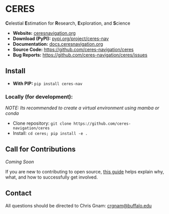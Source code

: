 # CERES
**C**elestial **E**stimation for **R**esearch, **E**xploration, and **S**cience

- **Website:** [ceresnavigation.org](https://ceresnavigation.org)
- **Download (PyPI):** [pypi.org/project/ceres-nav](https://pypi.org/project/ceres-nav/)
- **Documentation:** [docs.ceresnavigation.org](https://docs.ceresnavigation.org)
- **Source Code:** https://github.com/ceres-navigation/ceres
- **Bug Reports:** https://github.com/ceres-navigation/ceres/issues

## Install
- **With PIP:** `pip install ceres-nav`

### Locally (for development):
*NOTE: Its recommended to create a virtual environment using mamba or conda*
- Clone repository: `git clone https://github.com/ceres-navigation/ceres`
- Install: `cd ceres; pip install -e .`

## Call for Contributions
*Coming Soon*

If you are new to contributing to open source, [this
guide](https://opensource.guide/how-to-contribute/) helps explain why, what,
and how to successfully get involved.

## Contact
All questions should be directed to Chris Gnam: crgnam@buffalo.edu
